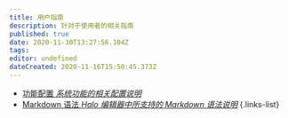 ```yaml
---
title: 用户指南
description: 针对于使用者的相关指南
published: true
date: 2020-11-30T13:27:56.104Z
tags: 
editor: undefined
dateCreated: 2020-11-16T15:50:45.373Z
---
```


- [功能配置 *系统功能的相关配置说明*](/user-guide/config)
- [Markdown 语法 *Halo 编辑器中所支持的 Markdown 语法说明*](/user-guide/markdown)
{.links-list}